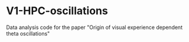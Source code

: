 # V1-HPC-oscillations
Data analysis code for the paper "Origin of visual experience dependent theta oscillations"
